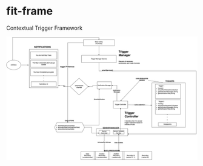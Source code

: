 # fit-frame
Contextual Trigger Framework


![alt text](https://github.com/detunjiSamuel/fit-frame/blob/main/CT-ARCHITECTURE-1.drawio.png?raw=true)
